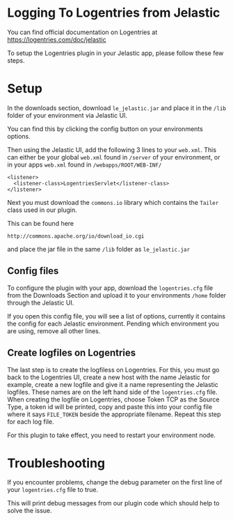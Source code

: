 Logging To Logentries from Jelastic
===================================

You can find official documentation on Logentries at <https://logentries.com/doc/jelastic>

To setup the Logentries plugin in your Jelastic app, please follow these few steps.


Setup
=====

In the downloads section, download `le_jelastic.jar` and place it in the `/lib` folder of your environment via Jelastic UI.

You can find this by clicking the config button on your environments options.

Then using the Jelastic UI, add the following 3 lines to your `web.xml`. This can either be your global `web.xml` found in `/server` of your environment, or in your apps `web.xml` found in `/webapps/ROOT/WEB-INF/`

    <listener>
      <listener-class>LogentriesServlet</listener-class>
    </listener>

Next you must download the `commons.io` library which contains the `Tailer` class used in our plugin.

This can be found here

    http://commons.apache.org/io/download_io.cgi

and place the jar file in the same `/lib` folder as `le_jelastic.jar`

Config files
------------

To configure the plugin with your app, download the `logentries.cfg` file from the Downloads Section and upload it to your environments `/home` folder through the Jelastic UI.

If you open this config file, you will see a list of options, currently it contains the config for each Jelastic environment. Pending which environment you are using, remove all other lines.

Create logfiles on Logentries
-----------------------------

The last step is to create the logfiless on Logentries. For this, you must go back to the Logentries UI, create a new host with the name Jelastic for example, create a new logfile and give it a name representing the Jelastic logfiles. These names are on the left hand side of the `logentries.cfg` file. When creating the logfile on Logentries, choose Token TCP as the Source Type, a token id will be printed, copy and paste this into your config file where it says `FILE_TOKEN` beside the appropriate filename. Repeat this step for each log file.

For this plugin to take effect, you need to restart your environment node.

Troubleshooting
===============

If you encounter problems, change the debug parameter on the first line of your `logentries.cfg` file to true.

This will print debug messages from our plugin code which should help to solve the issue.

